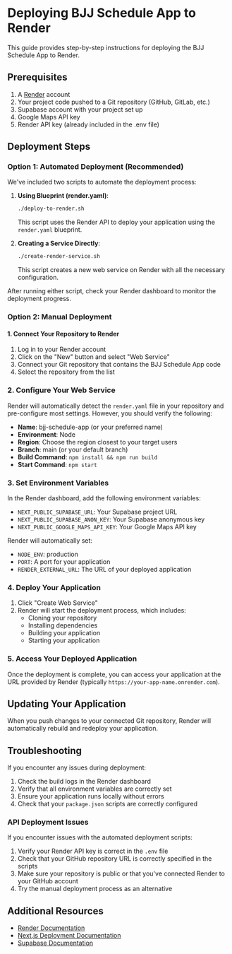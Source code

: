 # Deploying BJJ Schedule App to Render

This guide provides step-by-step instructions for deploying the BJJ Schedule App to Render.

## Prerequisites

1. A [Render](https://render.com/) account
2. Your project code pushed to a Git repository (GitHub, GitLab, etc.)
3. Supabase account with your project set up
4. Google Maps API key
5. Render API key (already included in the .env file)

## Deployment Steps

### Option 1: Automated Deployment (Recommended)

We've included two scripts to automate the deployment process:

1. **Using Blueprint (render.yaml)**:
   ```bash
   ./deploy-to-render.sh
   ```
   This script uses the Render API to deploy your application using the `render.yaml` blueprint.

2. **Creating a Service Directly**:
   ```bash
   ./create-render-service.sh
   ```
   This script creates a new web service on Render with all the necessary configuration.

After running either script, check your Render dashboard to monitor the deployment progress.

### Option 2: Manual Deployment

#### 1. Connect Your Repository to Render

1. Log in to your Render account
2. Click on the "New" button and select "Web Service"
3. Connect your Git repository that contains the BJJ Schedule App code
4. Select the repository from the list

### 2. Configure Your Web Service

Render will automatically detect the `render.yaml` file in your repository and pre-configure most settings. However, you should verify the following:

- **Name**: bjj-schedule-app (or your preferred name)
- **Environment**: Node
- **Region**: Choose the region closest to your target users
- **Branch**: main (or your default branch)
- **Build Command**: `npm install && npm run build`
- **Start Command**: `npm start`

### 3. Set Environment Variables

In the Render dashboard, add the following environment variables:

- `NEXT_PUBLIC_SUPABASE_URL`: Your Supabase project URL
- `NEXT_PUBLIC_SUPABASE_ANON_KEY`: Your Supabase anonymous key
- `NEXT_PUBLIC_GOOGLE_MAPS_API_KEY`: Your Google Maps API key

Render will automatically set:
- `NODE_ENV`: production
- `PORT`: A port for your application
- `RENDER_EXTERNAL_URL`: The URL of your deployed application

### 4. Deploy Your Application

1. Click "Create Web Service"
2. Render will start the deployment process, which includes:
   - Cloning your repository
   - Installing dependencies
   - Building your application
   - Starting your application

### 5. Access Your Deployed Application

Once the deployment is complete, you can access your application at the URL provided by Render (typically `https://your-app-name.onrender.com`).

## Updating Your Application

When you push changes to your connected Git repository, Render will automatically rebuild and redeploy your application.

## Troubleshooting

If you encounter any issues during deployment:

1. Check the build logs in the Render dashboard
2. Verify that all environment variables are correctly set
3. Ensure your application runs locally without errors
4. Check that your `package.json` scripts are correctly configured

### API Deployment Issues

If you encounter issues with the automated deployment scripts:

1. Verify your Render API key is correct in the `.env` file
2. Check that your GitHub repository URL is correctly specified in the scripts
3. Make sure your repository is public or that you've connected Render to your GitHub account
4. Try the manual deployment process as an alternative

## Additional Resources

- [Render Documentation](https://render.com/docs)
- [Next.js Deployment Documentation](https://nextjs.org/docs/deployment)
- [Supabase Documentation](https://supabase.io/docs)